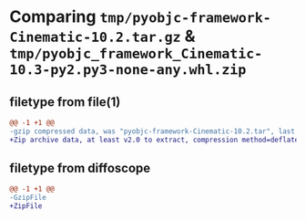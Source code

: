 # Comparing `tmp/pyobjc-framework-Cinematic-10.2.tar.gz` & `tmp/pyobjc_framework_Cinematic-10.3-py2.py3-none-any.whl.zip`

## filetype from file(1)

```diff
@@ -1 +1 @@
-gzip compressed data, was "pyobjc-framework-Cinematic-10.2.tar", last modified: Sat Mar  9 10:40:27 2024, max compression
+Zip archive data, at least v2.0 to extract, compression method=deflate
```

## filetype from diffoscope

```diff
@@ -1 +1 @@
-GzipFile
+ZipFile
```

